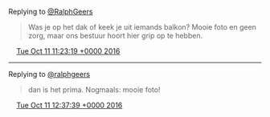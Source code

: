Replying to [@RalphGeers](https://twitter.com/RalphGeers/status/785788154729070592)

> Was je op het dak of keek je uit iemands balkon? Mooie foto en geen zorg, maar ons bestuur hoort hier grip op te hebben\.

<img src="../../media/tweet.ico" width="12" /> [Tue Oct 11 11:23:19 +0000 2016](https://twitter.com/DromerDenker/status/785802958403493888)

----

Replying to [@ralphgeers](https://twitter.com/RalphGeers/status/785805323793735680)

> dan is het prima\. Nogmaals: mooie foto\!

<img src="../../media/tweet.ico" width="12" /> [Tue Oct 11 12:37:39 +0000 2016](https://twitter.com/DromerDenker/status/785821665133490176)
